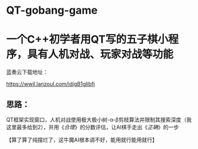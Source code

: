 # QT-gobang-game
# 一个C++初学者用QT写的五子棋小程序，具有人机对战、玩家对战等功能

蓝奏云下载地址：

https://wwil.lanzoul.com/idigB1glibfi

## 思路：

QT框架实现窗口，人机对战使用极大极小树-α-β剪枝算法并限制其搜索深度（我这里最多给到2），并用《*合理*》的分数评估，让AI棋手走出《*正确*》的一步

【算了算了纯摆烂了，这牛魔AI根本调不好，能用就行能用就行】
